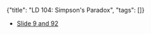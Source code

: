 {"title": "LD 104: Simpson's Paradox", "tags": []}
* [Slide 9 and 92](https://www.bradyneal.com/slides/1%20-%20A%20Brief%20Introduction%20to%20Causal%20Inference.pdf)

